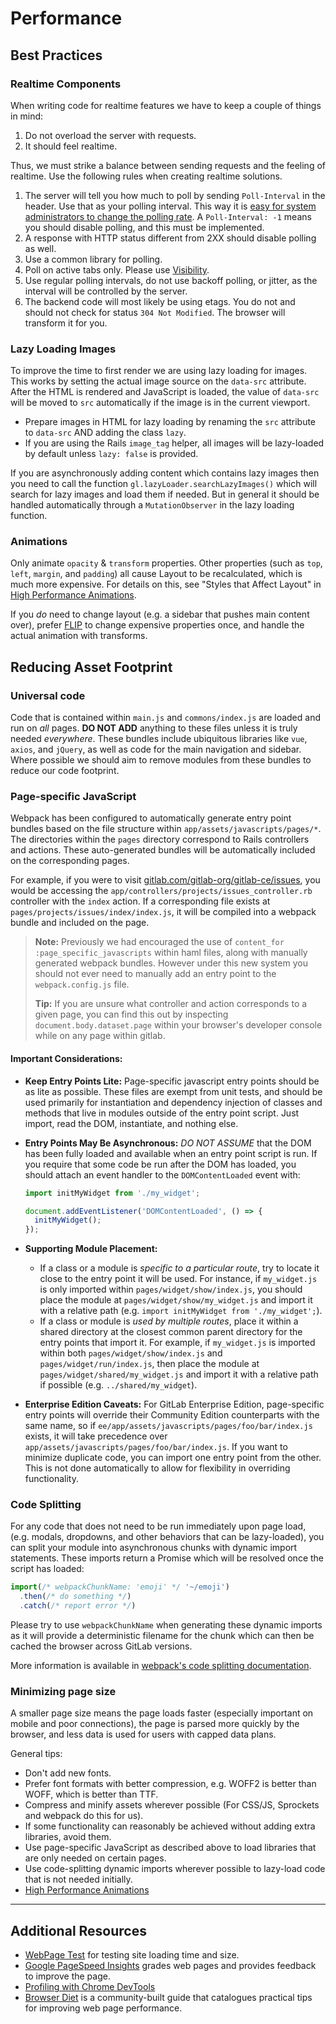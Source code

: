 # Performance

## Best Practices

### Realtime Components

When writing code for realtime features we have to keep a couple of things in mind:

1. Do not overload the server with requests.
1. It should feel realtime.

Thus, we must strike a balance between sending requests and the feeling of realtime.
Use the following rules when creating realtime solutions.

1. The server will tell you how much to poll by sending `Poll-Interval` in the header.
   Use that as your polling interval. This way it is [easy for system administrators to change the
   polling rate](../../administration/polling.md).
   A `Poll-Interval: -1` means you should disable polling, and this must be implemented.
1. A response with HTTP status different from 2XX should disable polling as well.
1. Use a common library for polling.
1. Poll on active tabs only. Please use [Visibility](https://github.com/ai/visibilityjs).
1. Use regular polling intervals, do not use backoff polling, or jitter, as the interval will be
   controlled by the server.
1. The backend code will most likely be using etags. You do not and should not check for status
   `304 Not Modified`. The browser will transform it for you.

### Lazy Loading Images

To improve the time to first render we are using lazy loading for images. This works by setting
the actual image source on the `data-src` attribute. After the HTML is rendered and JavaScript is loaded,
the value of `data-src` will be moved to `src` automatically if the image is in the current viewport.

- Prepare images in HTML for lazy loading by renaming the `src` attribute to `data-src` AND adding the class `lazy`.
- If you are using the Rails `image_tag` helper, all images will be lazy-loaded by default unless `lazy: false` is provided.

If you are asynchronously adding content which contains lazy images then you need to call the function
`gl.lazyLoader.searchLazyImages()` which will search for lazy images and load them if needed.
But in general it should be handled automatically through a `MutationObserver` in the lazy loading function.

### Animations

Only animate `opacity` & `transform` properties. Other properties (such as `top`, `left`, `margin`, and `padding`) all cause
Layout to be recalculated, which is much more expensive. For details on this, see "Styles that Affect Layout" in
[High Performance Animations][high-perf-animations].

If you _do_ need to change layout (e.g. a sidebar that pushes main content over), prefer [FLIP][flip] to change expensive
properties once, and handle the actual animation with transforms.

## Reducing Asset Footprint

### Universal code

Code that is contained within `main.js` and `commons/index.js` are loaded and
run on _all_ pages. **DO NOT ADD** anything to these files unless it is truly
needed _everywhere_. These bundles include ubiquitous libraries like `vue`,
`axios`, and `jQuery`, as well as code for the main navigation and sidebar.
Where possible we should aim to remove modules from these bundles to reduce our
code footprint.

### Page-specific JavaScript

Webpack has been configured to automatically generate entry point bundles based
on the file structure within `app/assets/javascripts/pages/*`. The directories
within the `pages` directory correspond to Rails controllers and actions. These
auto-generated bundles will be automatically included on the corresponding
pages.

For example, if you were to visit [gitlab.com/gitlab-org/gitlab-ce/issues](https://gitlab.com/gitlab-org/gitlab-ce/issues),
you would be accessing the `app/controllers/projects/issues_controller.rb`
controller with the `index` action. If a corresponding file exists at
`pages/projects/issues/index/index.js`, it will be compiled into a webpack
bundle and included on the page.

> **Note:** Previously we had encouraged the use of
> `content_for :page_specific_javascripts` within haml files, along with
> manually generated webpack bundles. However under this new system you should
> not ever need to manually add an entry point to the `webpack.config.js` file.
>
> **Tip:**
> If you are unsure what controller and action corresponds to a given page, you
> can find this out by inspecting `document.body.dataset.page` within your
> browser's developer console while on any page within gitlab.

#### Important Considerations:

- **Keep Entry Points Lite:**
  Page-specific javascript entry points should be as lite as possible.  These
  files are exempt from unit tests, and should be used primarily for
  instantiation and dependency injection of classes and methods that live in
  modules outside of the entry point script.  Just import, read the DOM,
  instantiate, and nothing else.

- **Entry Points May Be Asynchronous:**
  _DO NOT ASSUME_ that the DOM has been fully loaded and available when an
  entry point script is run.  If you require that some code be run after the
  DOM has loaded, you should attach an event handler to the `DOMContentLoaded`
  event with:

  ```javascript
  import initMyWidget from './my_widget';

  document.addEventListener('DOMContentLoaded', () => {
    initMyWidget();
  });
  ```

- **Supporting Module Placement:**
  - If a class or a module is _specific to a particular route_, try to locate
    it close to the entry point it will be used. For instance, if
    `my_widget.js` is only imported within `pages/widget/show/index.js`, you
    should place the module at `pages/widget/show/my_widget.js` and import it
    with a relative path (e.g. `import initMyWidget from './my_widget';`).
  - If a class or module is _used by multiple routes_, place it within a
    shared directory at the closest common parent directory for the entry
    points that import it.  For example, if `my_widget.js` is imported within
    both `pages/widget/show/index.js` and `pages/widget/run/index.js`, then
    place the module at `pages/widget/shared/my_widget.js` and import it with
    a relative path if possible (e.g. `../shared/my_widget`).

- **Enterprise Edition Caveats:**
  For GitLab Enterprise Edition, page-specific entry points will override their
  Community Edition counterparts with the same name, so if
  `ee/app/assets/javascripts/pages/foo/bar/index.js` exists, it will take
  precedence over `app/assets/javascripts/pages/foo/bar/index.js`.  If you want
  to minimize duplicate code, you can import one entry point from the other.
  This is not done automatically to allow for flexibility in overriding
  functionality.

### Code Splitting

For any code that does not need to be run immediately upon page load, (e.g.
modals, dropdowns, and other behaviors that can be lazy-loaded), you can split
your module into asynchronous chunks with dynamic import statements.  These
imports return a Promise which will be resolved once the script has loaded:

```javascript
import(/* webpackChunkName: 'emoji' */ '~/emoji')
  .then(/* do something */)
  .catch(/* report error */)
```

Please try to use `webpackChunkName` when generating these dynamic imports as
it will provide a deterministic filename for the chunk which can then be cached
the browser across GitLab versions.

More information is available in [webpack's code splitting documentation](https://webpack.js.org/guides/code-splitting/#dynamic-imports).

### Minimizing page size

A smaller page size means the page loads faster (especially important on mobile
and poor connections), the page is parsed more quickly by the browser, and less
data is used for users with capped data plans.

General tips:

- Don't add new fonts.
- Prefer font formats with better compression, e.g. WOFF2 is better than WOFF, which is better than TTF.
- Compress and minify assets wherever possible (For CSS/JS, Sprockets and webpack do this for us).
- If some functionality can reasonably be achieved without adding extra libraries, avoid them.
- Use page-specific JavaScript as described above to load libraries that are only needed on certain pages.
- Use code-splitting dynamic imports wherever possible to lazy-load code that is not needed initially.
- [High Performance Animations][high-perf-animations]

---

## Additional Resources

- [WebPage Test][web-page-test] for testing site loading time and size.
- [Google PageSpeed Insights][pagespeed-insights] grades web pages and provides feedback to improve the page.
- [Profiling with Chrome DevTools][google-devtools-profiling]
- [Browser Diet][browser-diet] is a community-built guide that catalogues practical tips for improving web page performance.

[web-page-test]: http://www.webpagetest.org/
[pagespeed-insights]: https://developers.google.com/speed/pagespeed/insights/
[google-devtools-profiling]: https://developers.google.com/web/tools/chrome-devtools/profile/?hl=en
[browser-diet]: https://browserdiet.com/
[high-perf-animations]: https://www.html5rocks.com/en/tutorials/speed/high-performance-animations/
[flip]: https://aerotwist.com/blog/flip-your-animations/
